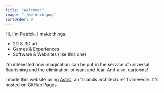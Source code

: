 ```yaml
---
title: "Welcome!"
image: "./me-duck.png"
sortOrder: 0
---
```


Hi, I'm Patrick. I make things.

- 2D & 3D art
- Games & Experiences
- Software & Websites (like this one)

I'm interested how imagination can be put in the service of universal flourishing and the elimination of want and fear. And also, cartoons!

I made this website using [Astro](https://astro.build), an "islands architecture" framework. It's hosted on GitHub Pages.


